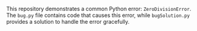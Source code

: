 This repository demonstrates a common Python error: `ZeroDivisionError`. The `bug.py` file contains code that causes this error, while `bugSolution.py` provides a solution to handle the error gracefully.